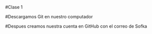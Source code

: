 #Clase 1

#Descargamos Git en nuestro computador

#Despues creamos nuestra cuenta en GitHub con el correo de Sofka


